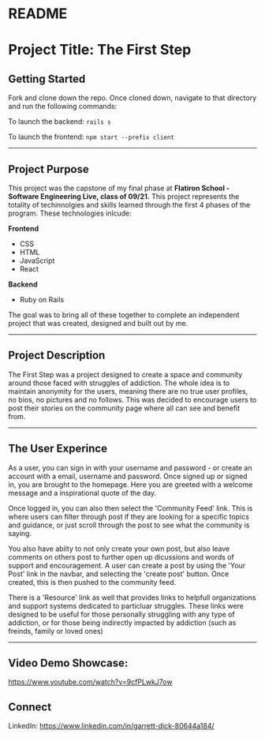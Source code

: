# README

# Project Title: The First Step 

## Getting Started

Fork and clone down the repo.
Once cloned down, navigate to that directory and run the following commands:

To launch the backend: `rails s` 

To launch the frontend: `npm start --prefix client`

---

## Project Purpose

This project was the capstone of my final phase at **Flatiron School - Software Engineering Live, class of 09/21.** This project represents the totality of techinnolgies and skills learned through the first 4 phases of the program. These technologies inlcude:

**Frontend**
- CSS 
- HTML
- JavaScript
- React

**Backend**
- Ruby on Rails

The goal was to bring all of these together to complete an independent project that was created, designed and built out by me.

---

## Project Description 

The First Step was a project designed to create a space and community around those faced with struggles of addiction. The whole idea is to maintain anonymity for the users, meaning there are no true user profiles, no bios, no pictures and no follows. This was decided to encourage users to post their stories on the community page where all can see and benefit from. 

---

## The User Experince
As a user, you can sign in with your username and password - or create an account with a email, username and password. Once signed up or signed in, you are brought to the homepage. Here you are greeted with a welcome message and a inspirational quote of the day. 

Once logged in, you can also then select the 'Community Feed' link. This is where users can filter through post if they are looking for a specific topics and guidance, or just scroll through the post to see what the community is saying.

You also have abilty to not only create your own post, but also leave comments on others post to further open up dicussions and words of support and encouragement. A user can create a post by using the 'Your Post' link in the navbar, and selecting the 'create post' button. Once created, this is then pushed to the community feed.

There is a 'Resource' link as well that provides links to helpfull organizations and support systems dedicated to particluar struggles. These links were designed to be useful for those personally struggling with any type of addiction, or for those being indirectly impacted by addiction (such as freinds, family or loved ones)

---

<!-- ## Future Enhancements

I would like to incorporate instant messaging   -->

## Video Demo Showcase:
https://www.youtube.com/watch?v=9cfPLwkJ7ow

## Connect

LinkedIn: https://www.linkedin.com/in/garrett-dick-80644a184/

